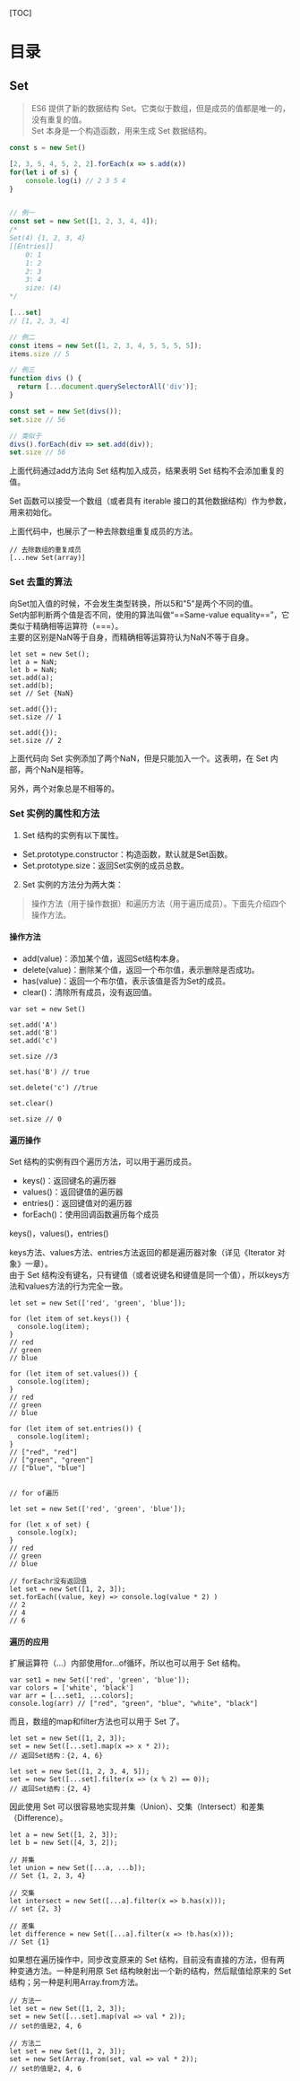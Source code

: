 [TOC]
# 目录
## Set
> ES6 提供了新的数据结构 Set。它类似于数组，但是成员的值都是唯一的，没有重复的值。  
Set 本身是一个构造函数，用来生成 Set 数据结构。


```javascript
const s = new Set()

[2, 3, 5, 4, 5, 2, 2].forEach(x => s.add(x))
for(let i of s) {
    console.log(i) // 2 3 5 4
}


// 例一
const set = new Set([1, 2, 3, 4, 4]);
/*
Set(4) {1, 2, 3, 4}
[[Entries]]
    0: 1
    1: 2
    2: 3
    3: 4
    size: (4)
*/

[...set]
// [1, 2, 3, 4]

// 例二
const items = new Set([1, 2, 3, 4, 5, 5, 5, 5]);
items.size // 5

// 例三
function divs () {
  return [...document.querySelectorAll('div')];
}

const set = new Set(divs());
set.size // 56

// 类似于
divs().forEach(div => set.add(div));
set.size // 56

```

上面代码通过add方法向 Set 结构加入成员，结果表明 Set 结构不会添加重复的值。

Set 函数可以接受一个数组（或者具有 iterable 接口的其他数据结构）作为参数，用来初始化。

上面代码中，也展示了一种去除数组重复成员的方法。


```
// 去除数组的重复成员
[...new Set(array)]
```

### Set 去重的算法
向Set加入值的时候，不会发生类型转换，所以5和"5"是两个不同的值。  
    Set内部判断两个值是否不同，使用的算法叫做“==Same-value equality==”，它类似于精确相等运算符（===）。  
    主要的区别是NaN等于自身，而精确相等运算符认为NaN不等于自身。
    
    
```
let set = new Set();
let a = NaN;
let b = NaN;
set.add(a);
set.add(b);
set // Set {NaN}

set.add({});
set.size // 1

set.add({});
set.size // 2
```
上面代码向 Set 实例添加了两个NaN，但是只能加入一个。这表明，在 Set 内部，两个NaN是相等。

另外，两个对象总是不相等的。
    

### Set 实例的属性和方法

1. Set 结构的实例有以下属性。

- Set.prototype.constructor：构造函数，默认就是Set函数。
- Set.prototype.size：返回Set实例的成员总数。


2. Set 实例的方法分为两大类：
>操作方法（用于操作数据）和遍历方法（用于遍历成员）。下面先介绍四个操作方法。

#### 操作方法
- add(value)：添加某个值，返回Set结构本身。
- delete(value)：删除某个值，返回一个布尔值，表示删除是否成功。
- has(value)：返回一个布尔值，表示该值是否为Set的成员。
- clear()：清除所有成员，没有返回值。

```
var set = new Set()

set.add('A')
set.add('B')
set.add('c')

set.size //3

set.has('B') // true

set.delete('c') //true

set.clear() 

set.size // 0
```


#### 遍历操作
Set 结构的实例有四个遍历方法，可以用于遍历成员。

- keys()：返回键名的遍历器
- values()：返回键值的遍历器
- entries()：返回键值对的遍历器
- forEach()：使用回调函数遍历每个成员

keys()，values()，entries()  

keys方法、values方法、entries方法返回的都是遍历器对象（详见《Iterator 对象》一章）。  
由于 Set 结构没有键名，只有键值（或者说键名和键值是同一个值），所以keys方法和values方法的行为完全一致。


```
let set = new Set(['red', 'green', 'blue']);

for (let item of set.keys()) {
  console.log(item);
}
// red
// green
// blue

for (let item of set.values()) {
  console.log(item);
}
// red
// green
// blue

for (let item of set.entries()) {
  console.log(item);
}
// ["red", "red"]
// ["green", "green"]
// ["blue", "blue"]


// for of遍历

let set = new Set(['red', 'green', 'blue']);

for (let x of set) {
  console.log(x);
}
// red
// green
// blue

// forEachr没有返回值
let set = new Set([1, 2, 3]);
set.forEach((value, key) => console.log(value * 2) )
// 2
// 4
// 6
```

#### 遍历的应用
扩展运算符（...）内部使用for...of循环，所以也可以用于 Set 结构。


```
var set1 = new Set(['red', 'green', 'blue']);
var colors = ['white', 'black']
var arr = [...set1, ...colors];
console.log(arr) // ["red", "green", "blue", "white", "black"]
```

而且，数组的map和filter方法也可以用于 Set 了。


```
let set = new Set([1, 2, 3]);
set = new Set([...set].map(x => x * 2));
// 返回Set结构：{2, 4, 6}

let set = new Set([1, 2, 3, 4, 5]);
set = new Set([...set].filter(x => (x % 2) == 0));
// 返回Set结构：{2, 4}
```

因此使用 Set 可以很容易地实现并集（Union）、交集（Intersect）和差集（Difference）。


```
let a = new Set([1, 2, 3]);
let b = new Set([4, 3, 2]);

// 并集
let union = new Set([...a, ...b]);
// Set {1, 2, 3, 4}

// 交集
let intersect = new Set([...a].filter(x => b.has(x)));
// set {2, 3}

// 差集
let difference = new Set([...a].filter(x => !b.has(x)));
// Set {1}
```

如果想在遍历操作中，同步改变原来的 Set 结构，目前没有直接的方法，但有两种变通方法。一种是利用原 Set 结构映射出一个新的结构，然后赋值给原来的 Set 结构；另一种是利用Array.from方法。


```
// 方法一
let set = new Set([1, 2, 3]);
set = new Set([...set].map(val => val * 2));
// set的值是2, 4, 6

// 方法二
let set = new Set([1, 2, 3]);
set = new Set(Array.from(set, val => val * 2));
// set的值是2, 4, 6
```
